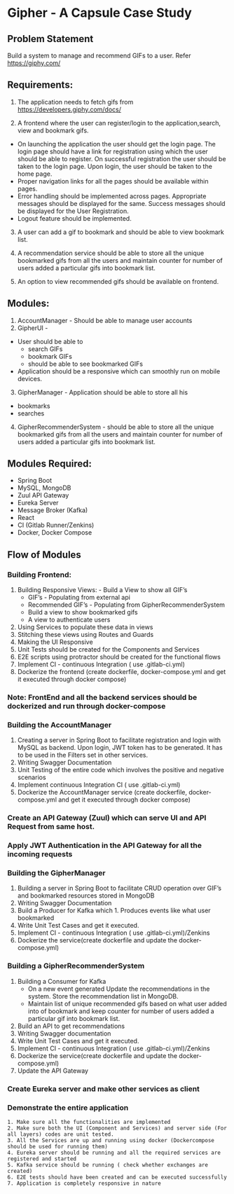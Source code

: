 # Gipher - A Capsule Case Study

## Problem Statement

Build a system to manage and recommend GIFs to a user. Refer https://giphy.com/

## Requirements:

1. The application needs to fetch gifs from https://developers.giphy.com/docs/

2. A frontend where the user can register/login to the application,search, view and bookmark gifs.
  - On launching the application the user should get the login page. The login page should have a link for registration using which the user should be able to register. On successful registration the user should be taken to the login page. Upon login, the user should be taken to the home page.
  - Proper navigation links for all the pages should be available within pages.
  - Error handling should be implemented across pages. Appropriate messages should be    displayed for the same. Success messages should be displayed for the User Registration.
  - Logout feature should be implemented.

3. A user can add a gif to bookmark and should be able to view bookmark list.

4. A recommendation service should be able to store all the unique bookmarked gifs from all the users and maintain counter for number of users added a particular gifs into bookmark list. 

5. An option to view recommended gifs should be available on frontend. 

## Modules:
1. AccountManager - Should be able to manage user accounts
2. GipherUI -
  - User should be able to
    - search GIFs
    - bookmark GIFs
    - should be able to see bookmarked GIFs
  - Application should be a responsive which can smoothly run on mobile devices.
3. GipherManager - Application should be able to store all his
  - bookmarks
  - searches
4. GipherRecommenderSystem - should be able to store all the unique bookmarked gifs from all the users and maintain counter for number of users added a particular gifs into bookmark list.

## Modules Required:
- Spring Boot
- MySQL, MongoDB
- Zuul API Gateway
- Eureka Server
- Message Broker (Kafka)
- React
- CI (Gitlab Runner/Zenkins)
- Docker, Docker Compose

## Flow of Modules

### Building Frontend:
  1. Building Responsive Views:
    - Build a View to show all GIF’s
      - GIF’s - Populating from external api
      - Recommended GIF’s - Populating from GipherRecommenderSystem
      - Build a view to show bookmarked gifs
      - A view to authenticate users
  2. Using Services to populate these data in views
  3. Stitching these views using Routes and Guards
  4. Making the UI Responsive
  5. Unit Tests should be created for the Components and Services
  6. E2E scripts using protractor should be created for the functional flows
  7. Implement CI - continuous Integration ( use .gitlab-ci.yml)
  8. Dockerize the frontend (create dockerfile, docker-compose.yml and get it executed through docker compose)

### Note: FrontEnd and all the backend services should be dockerized and run through docker-compose

### Building the AccountManager
  1. Creating a server in Spring Boot to facilitate registration and login with MySQL as backend. Upon login, JWT token has to be generated. It has to be used in the Filters set in other services.
  2. Writing Swagger Documentation
  3. Unit Testing of the entire code which involves the positive and negative scenarios
  4. Implement continuous Integration CI ( use .gitlab-ci.yml)
  5. Dockerize the AccountManager service (create dockerfile, docker-compose.yml and get it executed through docker compose)

### Create an API Gateway (Zuul) which can serve UI and API Request from same host. 

### Apply JWT Authentication in the API Gateway for all the incoming requests

### Building the GipherManager
  1. Building a server in Spring Boot to facilitate CRUD operation over GIF’s and bookmarked resources stored in MongoDB
  2. Writing Swagger Documentation
  3. Build a Producer for Kafka which
    1. Produces events like what user bookmarked
  4. Write Unit Test Cases and get it executed.
  5. Implement CI - continuous Integration ( use .gitlab-ci.yml)/Zenkins
  6. Dockerize the service(create dockerfile and update the docker-compose.yml)

### Building a GipherRecommenderSystem
  1. Building a Consumer for Kafka
      - On a new event generated Update the recommendations in the system. Store the recommendation list in MongoDB.
      - Maintain list of unique recommended gifs based on what user added into   of bookmark and keep counter for number of users added a particular gif into bookmark list.
  2. Build an API to get recommendations
  3. Writing Swagger documentation
  4. Write Unit Test Cases and get it executed.
  5. Implement CI - continuous Integration ( use .gitlab-ci.yml)/Zenkins
  6. Dockerize the service(create dockerfile and update the docker-compose.yml)
  7. Update the API Gateway

### Create Eureka server and make other services as client

### Demonstrate the entire application
    1. Make sure all the functionalities are implemented
    2. Make sure both the UI (Component and Services) and server side (For all layers) codes are unit tested. 
    3. All the Services are up and running using docker (Dockercompose should be used for running them)
    4. Eureka server should be running and all the required services are registered and started
    5. Kafka service should be running ( check whether exchanges are created)
    6. E2E tests should have been created and can be executed successfully
    7. Application is completely responsive in nature